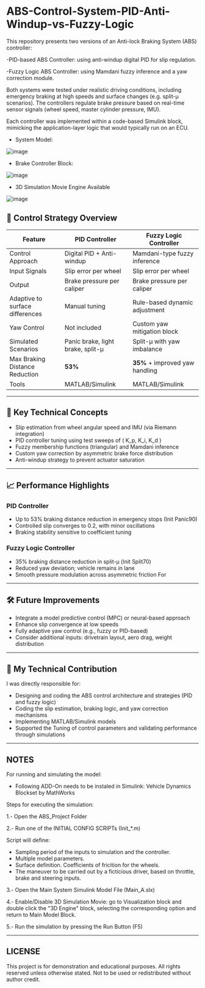# ABS-Control-System-PID-Anti-Windup-vs-Fuzzy-Logic
This repository presents two versions of an Anti-lock Braking System (ABS) controller:

  -PID-based ABS Controller: using anti-windup digital PID for slip regulation.
  
  -Fuzzy Logic ABS Controller: using Mamdani fuzzy inference and a yaw correction module.
  
Both systems were tested under realistic driving conditions, including emergency braking at high speeds and surface changes (e.g. split-μ scenarios). The controllers regulate brake pressure based on real-time sensor signals (wheel speed, master cylinder pressure, IMU). 

Each controller was implemented within a code-based Simulink block, mimicking the application-layer logic that would typically run on an ECU.

- System Model:

![image](https://github.com/user-attachments/assets/232b91fa-71d2-4884-a375-d94c8198d428)

- Brake Controller Block:

![image](https://github.com/user-attachments/assets/cc6d4fab-8c94-4239-a2f3-d6134da129dd)

- 3D Simulation Movie Engine Available

![image](https://github.com/user-attachments/assets/480228c2-9f49-49c8-b8fc-aeedfe041c40)



## 🚗 Control Strategy Overview

| Feature                            | PID Controller                  | Fuzzy Logic Controller             |
|-----------------------------------|----------------------------------|------------------------------------|
| Control Approach                  | Digital PID + Anti-windup        | Mamdani-type fuzzy inference       |
| Input Signals                     | Slip error per wheel             | Slip error per wheel               |
| Output                            | Brake pressure per caliper       | Brake pressure per caliper         |
| Adaptive to surface differences   | Manual tuning                    | Rule-based dynamic adjustment      |
| Yaw Control                       | Not included                     | Custom yaw mitigation block        |
| Simulated Scenarios               | Panic brake, light brake, split-μ | Split-μ with yaw imbalance         |
| Max Braking Distance Reduction    | **53%**                          | **35%** + improved yaw handling    |
| Tools                             | MATLAB/Simulink                  | MATLAB/Simulink                    |

---

## 🔬 Key Technical Concepts

- Slip estimation from wheel angular speed and IMU (via Riemann integration)
- PID controller tuning using test sweeps of \( K_p, K_i, K_d \)
- Fuzzy membership functions (triangular) and Mamdani inference
- Custom yaw correction by asymmetric brake force distribution
- Anti-windup strategy to prevent actuator saturation

---

## 📈 Performance Highlights

### PID Controller
- Up to 53% braking distance reduction in emergency stops (Init Panic90)
- Controlled slip converges to 0.2, with minor oscillations
- Braking stability sensitive to coefficient tuning

### Fuzzy Logic Controller
- 35% braking distance reduction in split-μ (Init Split70)
- Reduced yaw deviation; vehicle remains in lane
- Smooth pressure modulation across asymmetric friction
For 
---

## 🛠️ Future Improvements

- Integrate a model predictive control (MPC) or neural-based approach
- Enhance slip convergence at low speeds
- Fully adaptive yaw control (e.g., fuzzy or PID-based)
- Consider additional inputs: drivetrain layout, aero drag, weight distribution

---

## 🧠 My Technical Contribution
I was directly responsible for:
- Designing and coding the ABS control architecture and strategies (PID and fuzzy logic)
- Coding the slip estimation, braking logic, and yaw correction mechanisms
- Implementing MATLAB/Simulink models
- Supported the Tuning of control parameters and validating performance through simulations

---

## NOTES
For running and simulating the model: 
- Following ADD-On needs to be instaled in Simulink: Vehicle Dynamics Blockset by MathWorks

Steps for executing the simulation:

1.- Open the ABS_Project Folder

2.- Run one of the INITIAL CONFIG SCRIPTs (Init_*.m)

  Script will define:

  - Sampling period of the inputs to simulation and the controller.
  - Multiple model parameters.
  - Surface definition. Coefficients of fricition for the wheels.
  - The maneuver to be carried out by a ficticious driver, based on throttle, brake and steering inputs.

3.- Open the Main System Simulink Model File (Main_A.slx)

4.- Enable/Disable 3D Simulation Movie: go to Visualization block and double click the "3D Engine" block, selecting the corresponding option and return to Main Model Block.

5.- Run the simulation by pressing the Run Button (F5)

---

## LICENSE
This project is for demonstration and educational purposes.  All rights reserved unless otherwise stated. Not to be used or redistributed without author credit. 
